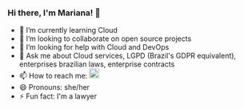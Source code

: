 ### Hi there, I'm Mariana! 👋

- 🌱 I’m currently learning Cloud
- 👯 I’m looking to collaborate on open source projects
- 🤔 I’m looking for help with Cloud and DevOps
- 💬 Ask me about Cloud services, LGPD (Brazil's GDPR equivalent), enterprises brazilian laws, enterprise contracts
- 📫 How to reach me: <a href="https://linkedin.com/in/mariana-s-carvalho" target="blank"><img src="https://raw.githubusercontent.com/rahuldkjain/github-profile-readme-generator/master/src/images/icons/Social/linked-in-alt.svg" alt="Mariana" height="20" width="20" /></a>
- 😄 Pronouns: she/her
- ⚡ Fun fact: I'm a lawyer

